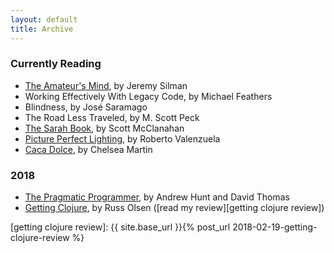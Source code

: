 ```yaml
---
layout: default
title: Archive
---
```


### Currently Reading

- [The Amateur's Mind][the amateur's mind], by Jeremy Silman
- Working Effectively With Legacy Code, by Michael Feathers
- Blindness, by José Saramago
- The Road Less Traveled, by M. Scott Peck
- [The Sarah Book][the sarah book], by Scott McClanahan
- [Picture Perfect Lighting][picture perfect lighting], by Roberto Valenzuela
- [Caca Dolce][caca dolce], by Chelsea Martin

### 2018

- [The Pragmatic Programmer][the pragmatic programmer], by Andrew Hunt and David Thomas
- [Getting Clojure][getting clojure], by Russ Olsen ([read my review][getting clojure review])

[getting clojure review]: {{ site.base_url }}{% post_url 2018-02-19-getting-clojure-review %}

[caca dolce]: https://softskull.com/dd-product/caca-dolce/
[getting clojure]: https://pragprog.com/book/roclojure/getting-clojure
[picture perfect lighting]: https://rockynook.com/shop/photography/picture-perfect-lighting/
[the amateur's mind]: https://www.silmanjamespress.com/shop/chess/amateurs-mind-the-2nd-edition/
[the pragmatic programmer]: https://pragprog.com/book/tpp/the-pragmatic-programmer
[the sarah book]: https://nytyrant.com/collections/titles/products/pre-order-the-sarah-book-by-scott-mcclanahan
